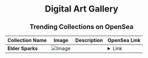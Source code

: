 <div align="center">

# Digital Art Gallery

## Trending Collections on OpenSea

| Collection Name                       | Image                                                                                     | Description                       | OpenSea Link                                                                                          |
|---------------------------------------|-------------------------------------------------------------------------------------------|-----------------------------------|--------------------------------------------------------------------------------------------------------|
| **Elder Sparks** | ![Image](https://i.seadn.io/s/raw/files/7d046ef554d1f1e3557f1b54c15e2c03.jpg?w=500&auto=format?w=200&auto=format) |  | <details><summary>Link</summary>[Elder Sparks](https://opensea.io/collection/elder-sparks)</details> |

</div>